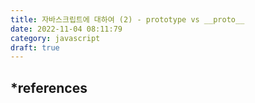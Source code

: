 ```yaml
---
title: 자바스크립트에 대하여 (2) - prototype vs __proto__
date: 2022-11-04 08:11:79
category: javascript
draft: true
---
```




## \*references

